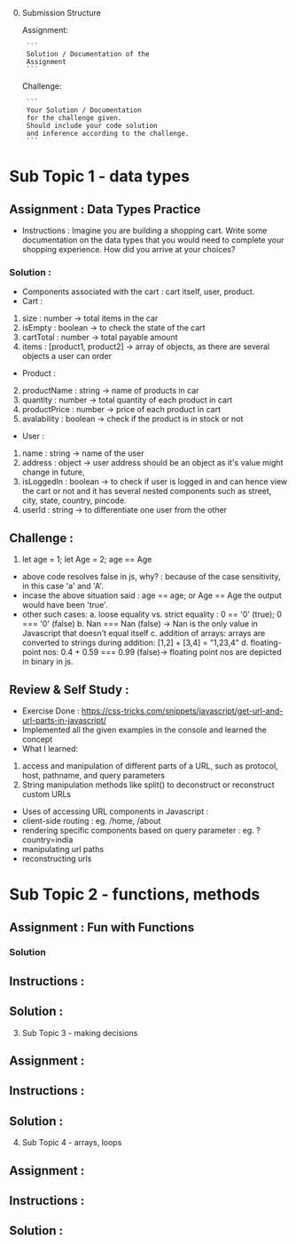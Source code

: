 0. Submission Structure

    Assignment:

        ```
        Solution / Documentation of the
        Assignment
        ```

    Challenge:

        ```
        Your Solution / Documentation
        for the challenge given.
        Should include your code solution 
        and inference according to the challenge.
        ```



# Sub Topic 1 - data types

## Assignment : Data Types Practice
- Instructions :
Imagine you are building a shopping cart. Write some documentation on the data types that you would need to complete your shopping experience. How did you arrive at your choices?
### Solution :
- Components associated with the cart : cart itself, user, product.
- Cart : 
1) size : number -> total items in the car
2) isEmpty : boolean -> to check the state of the cart
3) cartTotal : number -> total payable amount 
4) items : [product1, product2] -> array of objects, as there are several objects a user can order

- Product :
2) productName : string -> name of products in car
4) quantity : number -> total quantity of each product in cart
5) productPrice : number -> price of each product in cart
7) avalability : boolean -> check if the product is in stock or not

- User :
1) name : string -> name of the user
2) address : object -> user address should be an object as it's value might change in future,
3) isLoggedIn : boolean -> to check if user is logged in and can hence view the cart or not 
and it has several nested components such as street, city, state, country, pincode.
4) userId : string -> to differentiate one user from the other

## Challenge : 
1) let age = 1; let Age = 2; age == Age
- above code resolves false in js, why? : because of the case sensitivity, in this case 'a' and 'A'.
- incase the above situation said : age == age; or Age == Age the output would have been 'true'.
- other such cases: 
a. loose equality vs. strict equality : 0 == '0' (true); 0 === '0' (false)
b. Nan === Nan (false) -> Nan is the only value in Javascript that doesn't equal itself
c. addition of arrays: arrays are converted to strings during addition: [1,2] + [3,4] = "1,23,4"
d. floating-point nos: 0.4 + 0.59 === 0.99 (false)-> floating point nos are depicted in binary in js.

## Review & Self Study :
- Exercise Done : https://css-tricks.com/snippets/javascript/get-url-and-url-parts-in-javascript/
- Implemented all the given examples in the console and learned the concept
- What I learned: 
1. access and manipulation of different
   parts of a URL, such as protocol, host, pathname, and query parameters
2. String manipulation methods like split() to deconstruct or reconstruct custom URLs
- Uses of accessing URL components in Javascript : 
- client-side routing : eg. /home, /about
- rendering specific components based on query parameter : eg. ?country=india
- manipulating url paths
- reconstructing urls



# Sub Topic 2 - functions, methods
## Assignment : Fun with Functions
### Solution
## Instructions : 
## Solution :

3. Sub Topic 3 - making decisions
## Assignment : 
## Instructions : 
## Solution :



4. Sub Topic 4 - arrays, loops
## Assignment : 
## Instructions : 
## Solution : 
